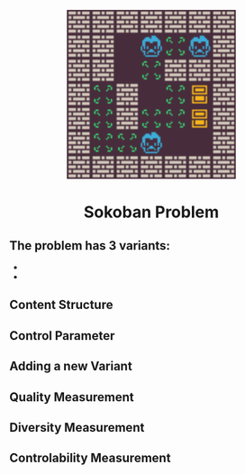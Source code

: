 <p align="center">
	<img height="300px" src="../../../images/sokoban/example.png"/>
</p>
<h1 align="center">
Sokoban Problem
</h1>

The problem has 3 variants:
- 
-
-

## Content Structure


## Control Parameter


## Adding a new Variant


## Quality Measurement


## Diversity Measurement


## Controlability Measurement
